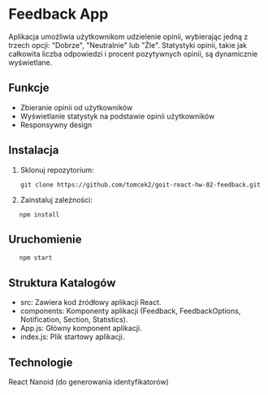 # Feedback App

Aplikacja umożliwia użytkownikom udzielenie opinii, wybierając jedną z trzech
opcji: "Dobrze", "Neutralnie" lub "Źle". Statystyki opinii, takie jak całkowita
liczba odpowiedzi i procent pozytywnych opinii, są dynamicznie wyświetlane.

## Funkcje

- Zbieranie opinii od użytkowników
- Wyświetlanie statystyk na podstawie opinii użytkowników
- Responsywny design

## Instalacja

1. Sklonuj repozytorium:

   ```shell
   git clone https://github.com/tomcek2/goit-react-hw-02-feedback.git
   ```

2. Zainstaluj zależności:

```shell
   npm install
```

## Uruchomienie

```shell
   npm start
```

## Struktura Katalogów

- src: Zawiera kod źródłowy aplikacji React.
- components: Komponenty aplikacji (Feedback, FeedbackOptions, Notification,
  Section, Statistics).
- App.js: Główny komponent aplikacji.
- index.js: Plik startowy aplikacji.

## Technologie

React Nanoid (do generowania identyfikatorów)
